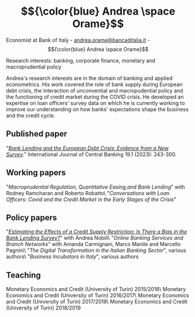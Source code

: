 # $${\color{blue} Andrea \space Orame}$$

Economist at Bank of Italy - andrea.orame@bancaditalia.it - $${\color{blue} Andrea \space Orame}$$

Research interests: banking, corporate finance, monetary and macroprudential policy

Andrea's research interests are in the domain of banking and applied econometrics. His work covered the role of bank supply during European debt crisis, the interaction of unconvential and macropudential policy and the functioning of credit market during the COVID crisis. He developed an expertise on loan officers' survey data on which he is currently working to improve our understanding on how banks' expectations shape the business and the credit cycle.

## Published paper
"[*Bank Lending and the European Debt Crisis: Evidence from a New Survey*](https://www.ijcb.org/journal/ijcb23q1a5.htm)." International Journal of Central Banking 19.1 (2023): 243-300.

## Working papers
"*Macroprudential Regulation, Quantitative Easing,and Bank Lending*" with Rodney Ramcharan and Roberto Robatto\\
"*Conversations with Loan Officers: Covid and the Credit Market in the Early Stages of the Crisis*"

## Policy papers
"[*Estimating the Effects of a Credit Supply Restriction: Is There a Bias in the Bank Lending Survey?*](https://www.bancaditalia.it/pubblicazioni/qef/2015-0266/index.html?com.dotmarketing.htmlpage.language=1)" with Andrea Nobili\\
"*Online Banking Services and Branch Networks*" with Amanda Carmignani, Marco Manile and Marcello Pagnini\\
"*The Digital Transformation in the Italian Banking Sector*", various authors\\
"*Business Incubators in Italy*", various authors

## Teaching
Monetary Economics and Credit (University of Turin) 2015/2016\\
Monetary Economics and Credit (University of Turin) 2016/2017\\
Monetary Economics and Credit (University of Turin) 2017/2018\\
Monetary Economics and Credit (University of Turin) 2018/2019
